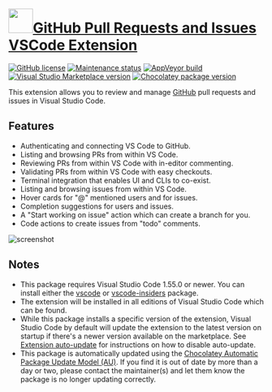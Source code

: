 # [<img src="https://cdn.jsdelivr.net/gh/dgalbraith/chocolatey-packages@26571f0d41c79f663383da0b4ba7c65854da63c0/icons/vscode-pull-request-github.png" width="48" height="48" />GitHub Pull Requests and Issues VSCode Extension](<https://chocolatey.org/packages/vscode-pull-request-github>)

[![GitHub license](https://img.shields.io/github/license/microsoft/vscode-pull-request-github)](https://github.com/microsoft/vscode-pull-request-github/blob/master/LICENSE)
[![Maintenance status](https://img.shields.io/badge/maintained-yes-green.svg)](https://github.com/dgalbraith/chocolatey-packages/graphs/commit-activity)
[![AppVeyor build](https://img.shields.io/appveyor/ci/dgalbraith/chocolatey-packages)](https://ci.appveyor.com/project/dgalbraith/chocolatey-packages)
[![Visual Studio Marketplace version](https://img.shields.io/visual-studio-marketplace/v/GitHub.vscode-pull-request-github?label=Marketplace)](https://marketplace.visualstudio.com/items?itemName=GitHub.vscode-pull-request-github)
[![Chocolatey package version](https://img.shields.io/chocolatey/v/vscode-pull-request-github?label=Chocolatey)](https://chocolatey.org/packages/vscode-pull-request-github)

This extension allows you to review and manage [GitHub](https://github.com) pull requests and issues in Visual Studio Code.

## Features

* Authenticating and connecting VS Code to GitHub.
* Listing and browsing PRs from within VS Code.
* Reviewing PRs from within VS Code with in-editor commenting.
* Validating PRs from within VS Code with easy checkouts.
* Terminal integration that enables UI and CLIs to co-exist.
* Listing and browsing issues from within VS Code.
* Hover cards for "@" mentioned users and for issues.
* Completion suggestions for users and issues.
* A "Start working on issue" action which can create a branch for you.
* Code actions to create issues from "todo" comments.

![screenshot](https://cdn.jsdelivr.net/gh/dgalbraith/chocolatey-packages@26571f0d41c79f663383da0b4ba7c65854da63c0/automatic/vscode-pull-request-github/screenshot.png)

## Notes

* This package requires Visual Studio Code 1.55.0 or newer.
  You can install either the [vscode](https://chocolatey.org/packages/vscode) or [vscode-insiders](https://chocolatey.org/packages/vscode-insiders) package.
* The extension will be installed in all editions of Visual Studio Code which can be found.
* While this package installs a specific version of the extension, Visual Studio Code by default will update the extension to the latest version on startup if there's a newer version available on the marketplace.
  See [Extension auto-update](https://code.visualstudio.com/docs/editor/extension-gallery#_extension-autoupdate) for instructions on how to disable auto-update.
* This package is automatically updated using the [Chocolatey Automatic Package Update Model (AU)](https://github.com/majkinetor/au/blob/master/README.md).
  If you find it is out of date by more than a day or two, please contact the maintainer(s) and let them know the package is no longer updating correctly.
